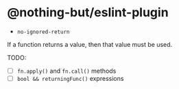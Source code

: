 # @nothing-but/eslint-plugin

-   `no-ignored-return`

If a function returns a value, then that value must be used.

TODO:

-   [ ] `fn.apply()` and `fn.call()` methods
-   [ ] `bool && returningFunc()` expressions
